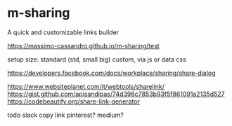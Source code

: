 # m-sharing

A quick and customizable links builder

https://massimo-cassandro.github.io/m-sharing/test

setup
size: standard (std, small big) custom, via js or data
css



https://developers.facebook.com/docs/workplace/sharing/share-dialog

https://www.websiteplanet.com/it/webtools/sharelink/
https://gist.github.com/apisandipas/74d396c7853b93f5f861091a2135d527
https://codebeautify.org/share-link-generator

todo
slack
copy link
pinterest?
medium?
